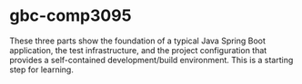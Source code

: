 # gbc-comp3095
These three parts show the foundation of a typical Java Spring Boot application, the test infrastructure, and the project configuration that provides a self-contained development/build environment. This is a starting step for learning.
